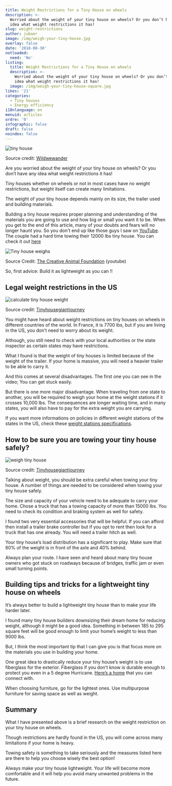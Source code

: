 ```yaml
---
title: Weight Restrictions for a Tiny House on wheels
description: >-
  Worried about the weight of your tiny house on wheels? Or you don’t have any
  idea what weight restrictions it has! 
slug: weight-restrictions
author: jubaer
image: /img/weigh-your-tiny-house.jpg
overlay: false
date: '2018-08-30'
notloaded:
  need: 'No'
listing:
  title: Weight Restrictions for a Tiny House on wheels
  description: >-
    Worried about the weight of your tiny house on wheels? Or you don’t have any
    idea what weight restrictions it has! 
  image: /img/weigh-your-tiny-house-square.jpg
likes: '21'
categories:
  - Tiny houses
  - Energy efficiency
i18nlanguage: en
menuid: articles
ordre: '0'
infographic: false
draft: false
noindex: false
---
```

![tiny house](/img/tiny-house.jpg)

Source credit: [Wildwewander
](http://www.wildwewander.com/journal/7-things-to-consider-if-you-want-to-join-the-tiny-house-community)

Are you worried about the weight of your tiny house on wheels? Or you don’t have any idea what weight restrictions it has! 

Tiny houses whether on wheels or not in most cases have no weight restrictions, but weight itself can create many limitations.

The weight of your tiny house depends mainly on its size, the trailer used and building materials.

Building a tiny house requires proper planning and understanding of the materials you are going to use and how big or small you want it to be. When you get to the end of this article, many of your doubts and fears will no longer haunt you. So you don't end up like those guys I saw on [YouTube](https://www.youtube.com/watch?v=CUkpaZ7la7E). The couple had a hard time towing their 12000 lbs tiny house. You can check it out [here](https://www.youtube.com/watch?v=CUkpaZ7la7E)

![Tiny house weighs](/img/our-tiny-house-weighs.jpg)

Source Credit: [The Creative Animal Foundation](https://www.youtube.com/channel/UCa-s-WEqkhelzEAs4IS2nvg) (youtube)

So, first advice: Build it as lightweight as you can !! 

## Legal weight restrictions in the US

![calculate tiny house weight](/img/calculate-tiny-house-weight.jpg)

Source credit: [Tinyhousegiantjourney
](https://tinyhousegiantjourney.com/2017/01/26/tiny-house-weight/)

You might have heard about weight restrictions on tiny houses on wheels in different countries of the world. In France, it is 7700 lbs, but if you are living in the US, you don’t need to worry about its weight.

Although, you still need to check with your local authorities or the state inspector as certain states may have restrictions. 

What I found is that the weight of tiny houses is limited because of the weight of the trailer. If your home is massive, you will need a heavier trailer to be able to carry it. 

And this comes at several disadvantages. The first one you can see in the video; You can get stuck easily. 

But there is one more major disadvantage. When traveling from one state to another, you will be required to weigh your home at the weight stations if it crosses 10,000 lbs. The consequences are longer waiting time, and in many states, you will also have to pay for the extra weight you are carrying. 

If you want more informations on policies in different weight stations of the states in the US, check these [weight stations specifications](https://drivinglaws.aaa.com/tag/weigh-stations/). 

## How to be sure you are towing your tiny house safely?

![weigh tiny house](/img/weigh-your-tiny-house.jpg)

Source credit: [Tinyhousegiantjourney
](https://tinyhousegiantjourney.com/2017/01/26/tiny-house-weight/)

Talking about weight, you should be extra careful when towing your tiny house. A number of things are needed to be considered when towing your tiny house safely.

The size and capacity of your vehicle need to be adequate to carry your home. Chose a truck that has a towing capacity of more than 15000 lbs. You need to check its condition and braking system as well for safety.

I found two very essential accessories that will be helpful. If you can afford then install a trailer brake controller but if you opt to rent then look for a truck that has one already. You will need a trailer hitch as well.

Your tiny house’s load distribution has a significant to play. Make sure that 60% of the weight is in front of the axle and 40% behind. 

Always plan your route. I have seen and heard about many tiny house owners who got stuck on roadways because of bridges, traffic jam or even small turning points. 

## Building tips and tricks for a lightweight tiny house on wheels

It’s always better to build a lightweight tiny house than to make your life harder later. 

I found many tiny house builders downsizing their dream home for reducing weight, although it might be a good idea. Something in between 185 to 295 square feet will be good enough to limit your home’s weight to less than 9000 lbs.

But, I think the most important tip that I can give you is that focus more on the materials you use in building your home. 

One great idea to drastically reduce your tiny house’s weight is to use fiberglass for the exterior. Fiberglass if you don’t know is durable enough to protect you even in a 5 degree Hurricane. [Here’s a home](https://newatlas.com/transcend-tiny-homes-amsterdam-24/48506/) that you can connect with.

When choosing furniture, go for the lightest ones. Use multipurpose furniture for saving space as well as weight.



## Summary

What I have presented above is a brief research on the weight restriction on your tiny house on wheels. 

Though restrictions are hardly found in the US, you will come across many limitations if your home is heavy. 

Towing safety is something to take seriously and the measures listed here are there to help you choose wisely the best option! 

Always make your tiny house lightweight. Your life will become more comfortable and it will help you avoid many unwanted problems in the future.
